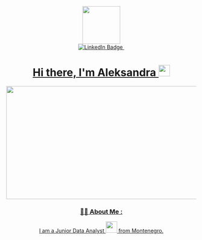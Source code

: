 <div id="header" align="center">
  <img src="https://media.giphy.com/media/RN8FdaB6T1bkkI5n4I/giphy.gif" width="100"/>
</div>

<div id="badges" align="center">
  <a href="https://www.linkedin.com/in/aleksandra-vakhitova-7049b6189/">
    <img src="https://img.shields.io/badge/LinkedIn-blue?style=for-the-badge&logo=linkedin&logoColor=white" alt="LinkedIn Badge"/>

<img src="https://komarev.com/ghpvc/?username=AleksandraVakhitova&style=flat-square&color=blue" alt=""/>

<h1>
  Hi there, I'm Aleksandra
  <img src="https://media.giphy.com/media/hvRJCLFzcasrR4ia7z/giphy.gif" width="30px"/>
</h1>

<div align="center">
  <img src="https://media.giphy.com/media/3oKIPEqDGUULpEU0aQ/giphy.gif" width="600" height="300"/>
</div>

### :woman_technologist: About Me :
I am a Junior Data Analyst <img src="https://media.giphy.com/media/hZE5xoaM0Oxw4xiqH7/giphy.gif" width="30"> from Montenegro.

